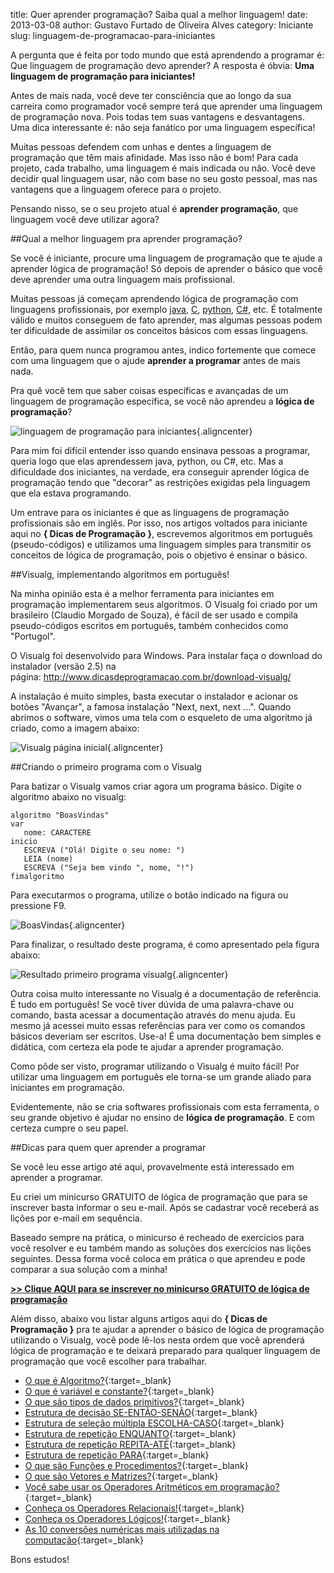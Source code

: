 title: Quer aprender programação? Saiba qual a melhor linguagem!
date: 2013-03-08
author: Gustavo Furtado de Oliveira Alves
category: Iniciante
slug: linguagem-de-programacao-para-iniciantes

A pergunta que é feita por todo mundo que está aprendendo a programar é:
Que linguagem de programação devo aprender? A resposta é óbvia: **Uma
linguagem de programação para iniciantes!**

Antes de mais nada, você deve ter consciência que ao longo da sua
carreira como programador você sempre terá que aprender uma linguagem
de programação nova. Pois todas tem suas vantagens e desvantagens. Uma
dica interessante é: não seja fanático por uma linguagem específica!

Muitas pessoas defendem com unhas e dentes a linguagem de programação
que têm mais afinidade. Mas isso não é bom! Para cada projeto, cada
trabalho, uma linguagem é mais indicada ou não. Você deve decidir qual
linguagem usar, não com base no seu gosto pessoal, mas nas vantagens que a
linguagem oferece para o projeto.

Pensando nisso, se o seu projeto atual é **aprender programação**,
que linguagem você deve utilizar agora?

##Qual a melhor linguagem pra aprender programação?

Se você é iniciante, procure uma linguagem de programação que te ajude a
aprender lógica de programação! Só depois de aprender o básico que você
deve aprender uma outra linguagem mais profissional.

Muitas pessoas já
começam aprendendo lógica de programação com linguagens profissionais,
por exemplo <span style="text-decoration: underline;">java</span>,
<span style="text-decoration: underline;">C</span>, <span style="text-decoration: underline;">python</span>, <span
style="text-decoration: underline;">C\#</span>, etc. É totalmente válido
e muitos conseguem de fato aprender, mas algumas pessoas podem ter
dificuldade de assimilar os conceitos básicos com essas linguagens.

Então, para quem nunca programou antes, indico fortemente que comece com
uma linguagem que o ajude **aprender a programar** antes de mais nada.

Pra quê você tem que saber coisas específicas e avançadas de um linguagem de programação específica,
se você não aprendeu a **lógica de programação**?

![linguagem de programação para
iniciantes](/images/linguagem-de-programacao-para-iniciantes/linguagem-de-programação.jpg){.aligncenter}

Para mim foi difícil entender isso quando ensinava pessoas a programar,
queria logo que elas aprendessem java, python, ou C\#, etc. Mas a dificuldade
dos iniciantes, na verdade, era conseguir aprender lógica de programação tendo que
"decorar" as restrições exigidas pela linguagem que ela estava programando.

Um entrave para os iniciantes é que as linguagens de programação profissionais são em inglês. Por isso, nos artigos
voltados para iniciante aqui no **{ Dicas de Programação }**,
escrevemos algoritmos em português (pseudo-códigos) e utilizamos uma
linguagem simples para transmitir os conceitos de lógica de programação,
pois o objetivo é ensinar o básico.

##Visualg, implementando algoritmos em português!

Na minha opinião esta é a melhor ferramenta para iniciantes em
programação implementarem seus algoritmos. O Visualg foi criado por um
brasileiro (Claudio Morgado de Souza), é fácil de ser usado e compila
pseudo-códigos escritos em português, também conhecidos como "Portugol".

O Visualg foi desenvolvido para Windows. Para instalar faça o download
do instalador (versão 2.5) na
página: <http://www.dicasdeprogramacao.com.br/download-visualg/>

A instalação é muito simples, basta executar o instalador e acionar os
botões "Avançar", a famosa instalação "Next, next, next ...". Quando
abrimos o software, vimos uma tela com o esqueleto de uma algoritmo já
criado, como a imagem abaixo:

![Visualg página
inicial](/images/linguagem-de-programacao-para-iniciantes/Visualg-página-inicial.png){.aligncenter}

##Criando o primeiro programa com o Visualg

Para batizar o Visualg vamos criar agora um programa básico. Digite o
algoritmo abaixo no visualg:

```
algoritmo "BoasVindas"
var
   nome: CARACTERE
inicio
   ESCREVA ("Olá! Digite o seu nome: ")
   LEIA (nome)
   ESCREVA ("Seja bem vindo ", nome, "!")
fimalgoritmo
```

Para executarmos o programa, utilize o botão indicado na figura ou
pressione F9.

![BoasVindas](/images/linguagem-de-programacao-para-iniciantes/BoasVindas.png){.aligncenter}

Para finalizar, o resultado deste programa, é como apresentado pela
figura abaixo:

![Resultado primeiro programa
visualg](/images/linguagem-de-programacao-para-iniciantes/Resultado-primeiro-programa-visualg.png){.aligncenter}

Outra coisa muito interessante no Visualg é a documentação de
referência. É tudo em português! Se você tiver dúvida de uma
palavra-chave ou comando, basta acessar a documentação através do menu
ajuda. Eu mesmo já acessei muito essas referências para ver como os
comandos básicos deveriam ser escritos. Use-a! É uma documentação bem
simples e didática, com certeza ela pode te ajudar a aprender
programação.

Como pôde ser visto, programar utilizando o Visualg é muito fácil! Por
utilizar uma linguagem em português ele torna-se um grande aliado para
iniciantes em programação.

Evidentemente, não se cria softwares
profissionais com esta ferramenta, o seu grande objetivo é ajudar no
ensino de **lógica de programação**. E com certeza cumpre o seu papel.

##Dicas para quem quer aprender a programar

Se você leu esse artigo até aqui, provavelmente está interessado em
aprender a programar.

Eu criei um minicurso GRATUITO de lógica de programação
que para se inscrever basta informar o seu e-mail. Após se
cadastrar você receberá as lições por e-mail em sequência.

Baseado sempre na prática, o minicurso é recheado de exercícios
para você resolver e eu também mando as soluções dos exercícios
nas lições seguintes. Dessa forma você
coloca em prática o que aprendeu e pode comparar a sua solução com a
minha!

**[&gt;&gt; Clique AQUI para se inscrever no minicurso GRATUITO de
lógica de programação](http://mclp.dicasdeprogramacao.com.br)**

Além disso, abaixo vou listar alguns artigos aqui do **{ Dicas de
Programação }** pra te ajudar a aprender o básico de lógica de
programação utilizando o Visualg, você pode lê-los nesta ordem que você
aprenderá lógica de programação e te deixará preparado para
qualquer linguagem de programação que você escolher para trabalhar.  

-   <span style="line-height: 13px;">[O que é
    Algoritmo?](http://www.dicasdeprogramacao.com.br/o-que-e-algoritmo/ "O que é Algoritmo?"){:target=\_blank}</span>
-   [O que é variável e
    constante?](http://www.dicasdeprogramacao.com.br/o-que-e-variavel-e-constante/ "O que é variável e constante?"){:target=\_blank}
-   [O que são tipos de dados
    primitivos?](http://www.dicasdeprogramacao.com.br/tipos-de-dados-primitivos/ "O que são tipos de dados primitivos?"){:target=\_blank}
-   [Estrutura de decisão
    SE-ENTÃO-SENÃO](http://www.dicasdeprogramacao.com.br/estrutura-de-decisao-se-entao-senao/ "Estrutura de decisão SE-ENTÃO-SENÃO"){:target=\_blank}
-   [Estrutura de seleção múltipla
    ESCOLHA-CASO](http://www.dicasdeprogramacao.com.br/estrutura-de-selecao-multipla-escolha-caso/ "Estrutura de seleção multipla ESCOLHA-CASO"){:target=\_blank}
-   [Estrutura de repetição
    ENQUANTO](http://www.dicasdeprogramacao.com.br/estrutura-de-repeticao-enquanto/ "Estrutura de repetição ENQUANTO"){:target=\_blank}
-   [Estrutura de repetição
    REPITA-ATÉ](http://www.dicasdeprogramacao.com.br/estrutura-de-repeticao-repita-ate/ "Estrutura de repetição REPITA-ATÉ"){:target=\_blank}
-   [Estrutura de repetição
    PARA](http://www.dicasdeprogramacao.com.br/estrutura-de-repeticao-para/ "Estrutura de repetição PARA"){:target=\_blank}
-   [O que são Funções e
    Procedimentos?](http://www.dicasdeprogramacao.com.br/o-que-sao-funcoes-e-procedimentos/ "O que são Funções e Procedimentos?"){:target=\_blank}
-   [O que são Vetores e
    Matrizes?](http://www.dicasdeprogramacao.com.br/o-que-sao-vetores-e-matrizes-arrays/ "O que são Vetores e Matrizes (arrays)"){:target=\_blank}
-   [Você sabe usar os Operadores Aritméticos em
    programação?](http://www.dicasdeprogramacao.com.br/operadores-aritmeticos/ "Você sabe usar os Operadores Aritméticos em programação?"){:target=\_blank}
-   [Conheça os Operadores
    Relacionais!](http://www.dicasdeprogramacao.com.br/operadores-relacionais/ "Conheça os Operadores Relacionais!"){:target=\_blank}
-   [Conheça os Operadores
    Lógicos!](http://www.dicasdeprogramacao.com.br/operadores-logicos/ "Conheça os operadores lógicos!"){:target=\_blank}
-   [As 10 conversões numéricas mais utilizadas na
    computação](http://www.dicasdeprogramacao.com.br/as-10-conversoes-numericas-mais-utilizadas-na-computacao/ "As 10 conversões numéricas mais utilizadas na computação"){:target=\_blank}

Bons estudos!
